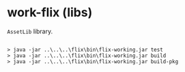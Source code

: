 # work-flix (libs)

`AssetLib` library.

~~~ .{cmd}

> java -jar ..\..\..\flix\bin\flix-working.jar test
> java -jar ..\..\..\flix\bin\flix-working.jar build
> java -jar ..\..\..\flix\bin\flix-working.jar build-pkg

~~~
